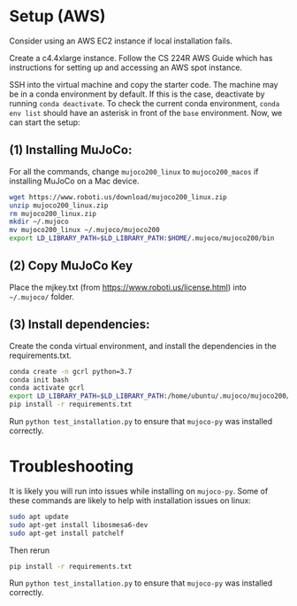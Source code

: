 # Setup (AWS)
Consider using an AWS EC2 instance if local installation fails.

Create a c4.4xlarge instance. Follow the CS 224R AWS Guide which has instructions for setting up and accessing an AWS spot instance.

SSH into the virtual machine and copy the starter code. The machine may be in a conda environment by default. If this is the case, deactivate by running `conda deactivate`. To check the current conda environment, `conda env list` should have an asterisk in front of the `base` environment. Now, we can start the setup:

## (1) Installing MuJoCo:
For all the commands, change `mujoco200_linux` to `mujoco200_macos` if installing MuJoCo on a Mac device.
```bash
wget https://www.roboti.us/download/mujoco200_linux.zip
unzip mujoco200_linux.zip
rm mujoco200_linux.zip
mkdir ~/.mujoco
mv mujoco200_linux ~/.mujoco/mujoco200
export LD_LIBRARY_PATH=$LD_LIBRARY_PATH:$HOME/.mujoco/mujoco200/bin

```

## (2) Copy MuJoCo Key
Place the mjkey.txt (from https://www.roboti.us/license.html) into `~/.mujoco/` folder.

## (3) Install dependencies:

Create the conda virtual environment, and install the dependencies in the requirements.txt.
```bash
conda create -n gcrl python=3.7
conda init bash
conda activate gcrl
export LD_LIBRARY_PATH=$LD_LIBRARY_PATH:/home/ubuntu/.mujoco/mujoco200/bin
pip install -r requirements.txt
```

Run `python test_installation.py` to ensure that `mujoco-py` was installed correctly.

# Troubleshooting
It is likely you will run into issues while installing on `mujoco-py`. Some of these commands are likely to help with installation issues on linux:
```bash
sudo apt update
sudo apt-get install libosmesa6-dev
sudo apt-get install patchelf
```
Then rerun
```bash
pip install -r requirements.txt
```

Run `python test_installation.py` to ensure that `mujoco-py` was installed correctly.